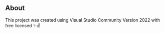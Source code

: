 About 
-

This project was created using Visual Studio Community Version 2022 with free licensed ✨✌
